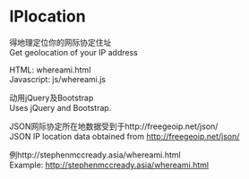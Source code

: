 # IPlocation
得地理定位你的网际协定住址<br />
Get geolocation of your IP address

HTML: whereami.html<br />
Javascript: js/whereami.js

动用jQuery及Bootstrap<br />
Uses jQuery and Bootstrap.

JSON网际协定所在地数据受到于http://freegeoip.net/json/<br />
JSON IP location data obtained from http://freegeoip.net/json/

例http://stephenmccready.asia/whereami.html<br />
Example: http://stephenmccready.asia/whereami.html
